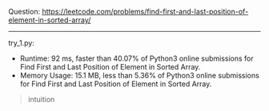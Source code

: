 Question: https://leetcode.com/problems/find-first-and-last-position-of-element-in-sorted-array/

---

try_1.py:
* Runtime: 92 ms, faster than 40.07% of Python3 online submissions for Find First and Last Position of Element in Sorted Array.
* Memory Usage: 15.1 MB, less than 5.36% of Python3 online submissions for Find First and Last Position of Element in Sorted Array.

> intuition
